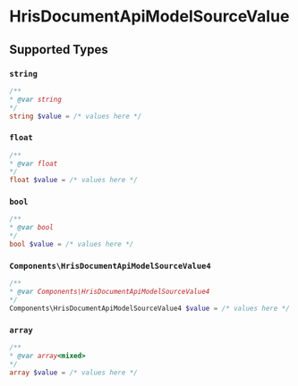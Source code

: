 # HrisDocumentApiModelSourceValue


## Supported Types

### `string`

```php
/**
* @var string
*/
string $value = /* values here */
```

### `float`

```php
/**
* @var float
*/
float $value = /* values here */
```

### `bool`

```php
/**
* @var bool
*/
bool $value = /* values here */
```

### `Components\HrisDocumentApiModelSourceValue4`

```php
/**
* @var Components\HrisDocumentApiModelSourceValue4
*/
Components\HrisDocumentApiModelSourceValue4 $value = /* values here */
```

### `array`

```php
/**
* @var array<mixed>
*/
array $value = /* values here */
```

